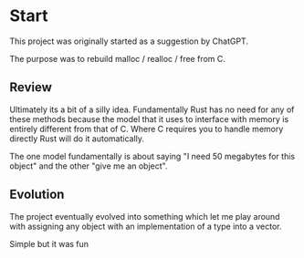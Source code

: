# Start 

This project was originally started as a suggestion by ChatGPT.

The purpose was to rebuild malloc / realloc / free from C.

## Review

Ultimately its a bit of a silly idea. Fundamentally Rust has no need for any of these methods because the model 
that it uses to interface with memory is entirely different from that of C. Where C requires you to handle memory directly
Rust will do it automatically.

The one model fundamentally is about saying "I need 50 megabytes for this object" and the other "give me an object". 

## Evolution

The project eventually evolved into something which let me play around with assigning any object with an implementation
of a type into a vector. 

Simple but it was fun